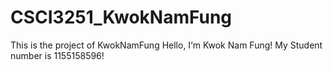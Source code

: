 # CSCI3251_KwokNamFung
This is the project of KwokNamFung
Hello, I‘m Kwok Nam Fung!
My Student number is 1155158596!

